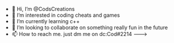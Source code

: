- 👋 Hi, I’m @CodsCreations
- 👀 I’m interested in coding cheats and games
- 🌱 I’m currently learning c++
- 💞️ I’m looking to collaborate on something really fun in the future
- 📫 How to reach me. just dm me on dc:Cod#2214
--->
